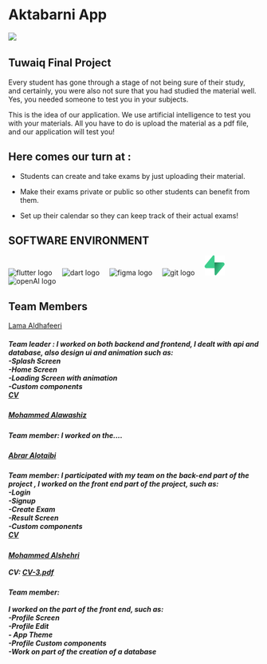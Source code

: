 # Aktabarni App

<div align="left">
  <img height="100" src="https://github.com/TuwaiqFinalProject/Aktabarni/assets/84765301/e068a56e-b1b3-4800-b9d9-b9b67b0906cb"  />
</div>


## Tuwaiq Final Project
Every student has gone through a stage of not being sure of their study, and certainly, you were also not sure that you had studied the material well. Yes, you needed someone to test you in your subjects.

This is the idea of our application. We use artificial intelligence to test you with your materials. All you have to do is upload the material as a pdf file, and our application will test you!

## Here comes our turn at :

- Students can create and take exams by just uploading their material.

- Make their exams private or public so other students can benefit from them.

- Set up their calendar so they can keep track of their actual exams!

## SOFTWARE ENVIRONMENT
<div align="left">
  <img src="https://cdn.jsdelivr.net/gh/devicons/devicon/icons/flutter/flutter-original.svg" height="40" alt="flutter logo"  />
  <img width="12" />
  <img src="https://cdn.jsdelivr.net/gh/devicons/devicon/icons/dart/dart-original.svg" height="40" alt="dart logo"  />
  <img width="12" />
  <img src="https://cdn.jsdelivr.net/gh/devicons/devicon/icons/figma/figma-original.svg" height="40" alt="figma logo"  />
  <img width="12" />
  <img src="https://cdn.jsdelivr.net/gh/devicons/devicon/icons/git/git-original.svg" height="40" alt="git logo"  />
  <img width="12" />
  <img src="https://raw.githubusercontent.com/github/explore/f4ec5347a36e06540a69376753a7c37a8cb5a136/topics/supabase/supabase.png" height="40" alt="supabase logo"  />
   <img src="https://github.com/TuwaiqFinalProject/Aktabarni/assets/84765301/de501e04-9024-4f4d-b581-c350546ddb1a" height="40" alt="openAI logo"  />
  

</div>


##  Team Members

  <a href="https://github.com/Lama-Aldhafeeri">Lama Aldhafeeri</a>
  <h5>Team leader :
I worked on both backend and frontend, I dealt with api and database, also design ui and animation such as:<br>
  -Splash Screen<br> 
  -Home Screen <br> 
  -Loading Screen with animation <br>
  -Custom components <br>
    <a href="https://drive.google.com/file/d/1IG8-vuQ8_WBRarMm0YMP2vvt9i8gqpKY/view?usp=sharing"> CV </a><br>
    <h5/> 

  

  <a href="https://github.com/Alawashez2">Mohammed Alawashiz</a>
    <h5>Team member:
I worked on the....<h5/>

  <a href="https://github.com/AbrarSaud">Abrar Alotaibi</a>
    <h5>Team member:
 I participated with my team on the back-end part of the project , I worked on the front end part of the project, such as:<br>
-Login <br>
-Signup<br>
-Create Exam <br>
-Result Screen<br> 
-Custom components  <br>
<a href="https://github.com/TuwaiqFinalProject/Aktabarni/files/12600061/Abrar.Alotaibi.s.Resume.3.pdf"> CV </a> <br>


<h5/>  
 
  <a href="https://github.com/Malshehrim">Mohammed Alshehri</a> <br>
   <br> CV: [CV-3.pdf](https://github.com/TuwaiqFinalProject/Aktabarni/files/12599517/CV-3.pdf)
 <h5>Team member: <br> <br>
I worked on the part of the front end, such as:<br>
-Profile Screen <br>
-Profile Edit <br>
- App Theme  <br>
-Profile Custom components <br>
-Work on part of the creation of a database <br>


